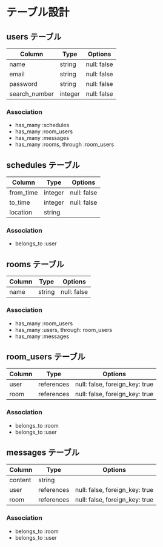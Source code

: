 # テーブル設計

## users テーブル 

| Column                | Type    | Options     |
| --------------------- | ------- | ----------- |
| name                  | string  | null: false |
| email                 | string  | null: false |
| password              | string  | null: false |
| search_number         | integer | null: false |

### Association

- has_many :schedules
- has_many :room_users
- has_many :messages
- has_many :rooms, through :room_users

## schedules テーブル

| Column       | Type    | Options     |
| ------------ | ------- | ----------- |
| from_time    | integer | null: false |
| to_time      | integer | null: false |
| location     | string  |             | 

### Association

- belongs_to :user

## rooms テーブル

| Column | Type   | Options     |
| ------ | ------ | ----------- |
| name   | string | null: false |

### Association

- has_many :room_users
- has_many :users, through: room_users
- has_many :messages

## room_users テーブル

| Column | Type       | Options                        |
| ------ | ---------- | ------------------------------ |
| user   | references | null: false, foreign_key: true |
| room   | references | null: false, foreign_key: true |

### Association

- belongs_to :room
- belongs_to :user

## messages テーブル

| Column  | Type       | Options                        |
| ------- | ---------- | ------------------------------ |
| content | string     |                                |
| user    | references | null: false, foreign_key: true |
| room    | references | null: false, foreign_key: true |

### Association

- belongs_to :room
- belongs_to :user

